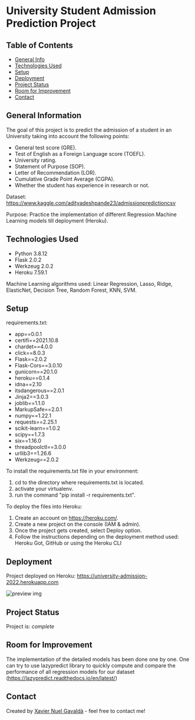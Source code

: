 # University Student Admission Prediction Project

## Table of Contents
* [General Info](#general-information)
* [Technologies Used](#technologies-used)
* [Setup](#setup)
* [Deployment](#usage)
* [Project Status](#project-status)
* [Room for Improvement](#room-for-improvement)
* [Contact](#contact)
<!-- * [License](#license) -->


## General Information
The goal of this project is to predict the admission of a student in an University taking into account the following points:
- General test score (GRE).
- Test of English as a Foreign Language score (TOEFL).
- University rating.
- Statement of Purpose (SOP).
- Letter of Recommendation (LOR). 
- Cumulative Grade Point Average (CGPA).
- Whether the student has experience in research or not.

Dataset: https://www.kaggle.com/adityadeshpande23/admissionpredictioncsv

Purpose: Practice the implementation of different Regression Machine Learning models till deployment (Heroku).

## Technologies Used
- Python 3.8.12
- Flask 2.0.2
- Werkzeug 2.0.2
- Heroku 7.59.1

Machine Learning algorithms used: Linear Regression, Lasso, Ridge, ElasticNet, Decision Tree, Random Forest, KNN, SVM.


## Setup
requirements.txt:
- app==0.0.1
- certifi==2021.10.8
- chardet==4.0.0
- click==8.0.3
- Flask==2.0.2
- Flask-Cors==3.0.10
- gunicorn==20.1.0
- heroku==0.1.4
- idna==2.10
- itsdangerous==2.0.1
- Jinja2==3.0.3
- joblib==1.1.0
- MarkupSafe==2.0.1
- numpy==1.22.1
- requests==2.25.1
- scikit-learn==1.0.2
- scipy==1.7.3
- six==1.16.0
- threadpoolctl==3.0.0
- urllib3==1.26.6
- Werkzeug==2.0.2

To install the requirements.txt file in your environment:
1. cd to the directory where requirements.txt is located.
2. activate your virtualenv.
3. run the command "pip install -r requirements.txt".

To deploy the files into Heroku:
1. Create an account on  https://heroku.com/.
2. Create a new project on the console (IAM & admin).
3. Once the project gets created, select Deploy option.
4. Follow the instructions depending on the deployment method used: Heroku Got, GitHub or using the Heroku CLI

## Deployment
Project deployed on Heroku: https://university-admission-2022.herokuapp.com

![preview img](deploymentShot.png)

## Project Status
Project is: _complete_ 


## Room for Improvement
The implementation of the detailed models has been done one by one. One can try to use lazypredict library to quickly compute and compare the performance of all regression models for our dataset (https://lazypredict.readthedocs.io/en/latest/)  

## Contact
Created by [Xavier Nuel Gavaldà](xaviernuelgav@gmail.com) - feel free to contact me!


<!-- Optional -->
<!-- ## License -->
<!-- This project is open source and available under the [... License](). -->

<!-- You don't have to include all sections - just the one's relevant to your project -->
